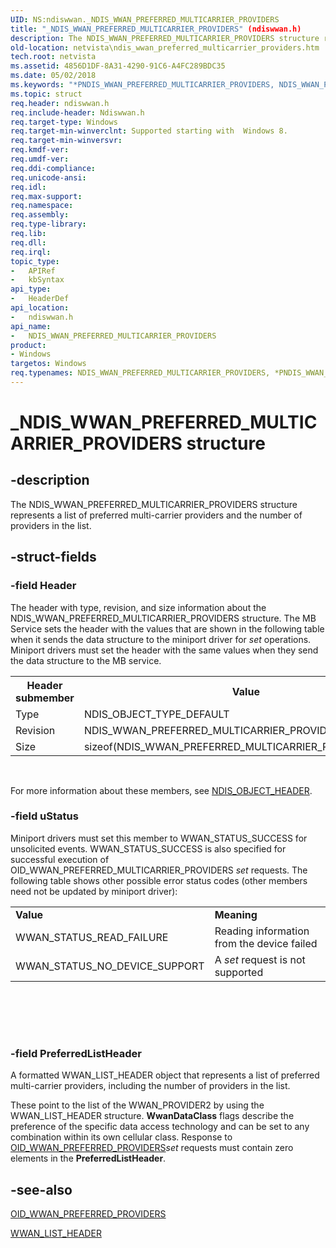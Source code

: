 ```yaml
---
UID: NS:ndiswwan._NDIS_WWAN_PREFERRED_MULTICARRIER_PROVIDERS
title: "_NDIS_WWAN_PREFERRED_MULTICARRIER_PROVIDERS" (ndiswwan.h)
description: The NDIS_WWAN_PREFERRED_MULTICARRIER_PROVIDERS structure represents a list of preferred multi-carrier providers and the number of providers in the list.
old-location: netvista\ndis_wwan_preferred_multicarrier_providers.htm
tech.root: netvista
ms.assetid: 4856D1DF-8A31-4290-91C6-A4FC289BDC35
ms.date: 05/02/2018
ms.keywords: "*PNDIS_WWAN_PREFERRED_MULTICARRIER_PROVIDERS, NDIS_WWAN_PREFERRED_MULTICARRIER_PROVIDERS, NDIS_WWAN_PREFERRED_MULTICARRIER_PROVIDERS structure [Network Drivers Starting with Windows Vista], PNDIS_WWAN_PREFERRED_MULTICARRIER_PROVIDERS, PNDIS_WWAN_PREFERRED_MULTICARRIER_PROVIDERS structure pointer [Network Drivers Starting with Windows Vista], _NDIS_WWAN_PREFERRED_MULTICARRIER_PROVIDERS, ndiswwan/NDIS_WWAN_PREFERRED_MULTICARRIER_PROVIDERS, ndiswwan/PNDIS_WWAN_PREFERRED_MULTICARRIER_PROVIDERS, netvista.ndis_wwan_preferred_multicarrier_providers"
ms.topic: struct
req.header: ndiswwan.h
req.include-header: Ndiswwan.h
req.target-type: Windows
req.target-min-winverclnt: Supported starting with  Windows 8.
req.target-min-winversvr: 
req.kmdf-ver: 
req.umdf-ver: 
req.ddi-compliance: 
req.unicode-ansi: 
req.idl: 
req.max-support: 
req.namespace: 
req.assembly: 
req.type-library: 
req.lib: 
req.dll: 
req.irql: 
topic_type:
-	APIRef
-	kbSyntax
api_type:
-	HeaderDef
api_location:
-	ndiswwan.h
api_name:
-	NDIS_WWAN_PREFERRED_MULTICARRIER_PROVIDERS
product:
- Windows
targetos: Windows
req.typenames: NDIS_WWAN_PREFERRED_MULTICARRIER_PROVIDERS, *PNDIS_WWAN_PREFERRED_MULTICARRIER_PROVIDERS
---
```


# _NDIS_WWAN_PREFERRED_MULTICARRIER_PROVIDERS structure


## -description


The NDIS_WWAN_PREFERRED_MULTICARRIER_PROVIDERS structure represents a list of preferred multi-carrier providers and the number of providers in the list.


## -struct-fields




### -field Header

The header with type, revision, and size information about the NDIS_WWAN_PREFERRED_MULTICARRIER_PROVIDERS
     structure. The MB Service sets the header with the values that are shown in the following table when it
     sends the data structure to the miniport driver for 
     <i>set</i> operations. Miniport drivers must set the header with the same values when they send the data
     structure to the MB service.
     

<table>
<tr>
<th>Header submember</th>
<th>Value</th>
</tr>
<tr>
<td>
Type

</td>
<td>
NDIS_OBJECT_TYPE_DEFAULT

</td>
</tr>
<tr>
<td>
Revision

</td>
<td>
NDIS_WWAN_PREFERRED_MULTICARRIER_PROVIDERS_REVISION_1

</td>
</tr>
<tr>
<td>
Size

</td>
<td>
sizeof(NDIS_WWAN_PREFERRED_MULTICARRIER_PROVIDERS)

</td>
</tr>
</table>
 

For more information about these members, see 
     <a href="https://msdn.microsoft.com/library/windows/hardware/ff566588">NDIS_OBJECT_HEADER</a>.


### -field uStatus

Miniport drivers must set this member to WWAN_STATUS_SUCCESS for unsolicited events. WWAN_STATUS_SUCCESS is also specified for successful execution of OID_WWAN_PREFERRED_MULTICARRIER_PROVIDERS <i>set</i> requests.  The following table shows other possible error status codes (other members need not be updated by miniport driver):

<table>
<tr>
<td>
<b>Value</b>

</td>
<td>
<b>Meaning</b>

</td>
</tr>
<tr>
<td>
WWAN_STATUS_READ_FAILURE

</td>
<td>
Reading information from the device failed

</td>
</tr>
<tr>
<td>
WWAN_STATUS_NO_DEVICE_SUPPORT

</td>
<td>
A <i>set</i> request is not supported

</td>
</tr>
</table>
 

<table></table>
 


### -field PreferredListHeader

 A formatted WWAN_LIST_HEADER object that represents a list of preferred multi-carrier providers, including the number of providers in the list.

These point to the list of the WWAN_PROVIDER2 by using the WWAN_LIST_HEADER structure. <b>WwanDataClass</b> flags describe the preference of the specific data access technology and can be set to any combination within its own cellular class.
Response to  <a href="https://msdn.microsoft.com/library/windows/hardware/ff569830">OID_WWAN_PREFERRED_PROVIDERS</a><i>set </i> requests must contain zero elements in the <b>PreferredListHeader</b>.


## -see-also




<a href="https://msdn.microsoft.com/library/windows/hardware/ff569830">OID_WWAN_PREFERRED_PROVIDERS</a>



<a href="https://msdn.microsoft.com/library/windows/hardware/ff571208">WWAN_LIST_HEADER</a>
 

 

